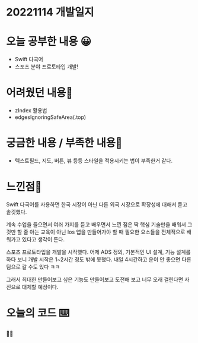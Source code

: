 # 20221114 개발일지

# 오늘 공부한 내용 😀

- Swift 다국어
- 스포츠 분야 프로토타입 개발!

# 어려웠던 내용🤯

- zIndex 활용법
- edgesIgnoringSafeArea(.top)

# 궁금한 내용 / 부족한 내용🤔

- 텍스트필드, 지도, 버튼, 뷰 등등 스타일을 적용시키는 법이 부족한거 같다.

# 느낀점🤨

Swift 다국어를 사용하면 한국 시장이 아닌 다른 외국 시장으로 확장성에 대해서 듣고 솔깃했다.

계속 수업을 들으면서 여러 가지를 듣고 배우면서 느낀 점은 딱 핵심 기술만을 배워서 그것만 할 줄 아는 교육이 아닌 Ios 앱을 만들어가야 할 때 필요한 요소들을 전체적으로 배워가고 있다고 생각이 든다.

스포츠 프로토타입을 개발을 시작했다. 어제 ADS 정의, 기본적인 UI 설계, 기능 설계를 하다 보니 개발 시작은 1~2시간 정도 밖에 못했다. 내일 4시간하고 운이 안 좋으면 다른 팀으로 갈 수도 있다 ㅋㅋ

그래서 최대한 만들어보고 싶은 기능도 만들어보고 도전해 보고 너무 오래 걸린다면 사진으로 대체할 예정이다.

# 오늘의 코드 ⌨️

🛌💤
